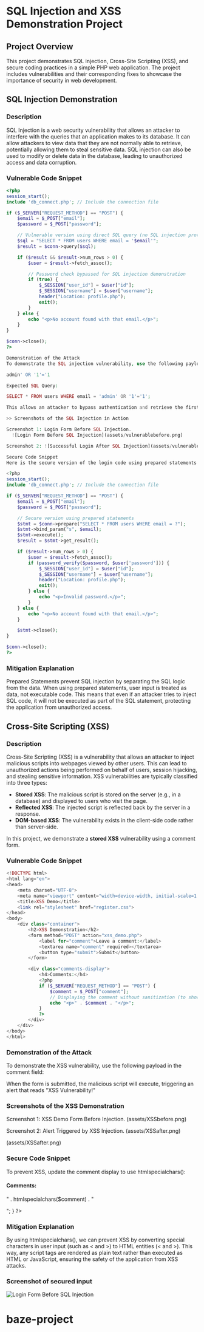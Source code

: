 # SQL Injection and XSS Demonstration Project

## Project Overview

This project demonstrates SQL injection, Cross-Site Scripting (XSS), and secure coding practices in a simple PHP web application. The project includes vulnerabilities and their corresponding fixes to showcase the importance of security in web development.

## SQL Injection Demonstration

### Description

SQL Injection is a web security vulnerability that allows an attacker to interfere with the queries that an application makes to its database. It can allow attackers to view data that they are not normally able to retrieve, potentially allowing them to steal sensitive data. SQL injection can also be used to modify or delete data in the database, leading to unauthorized access and data corruption.

### Vulnerable Code Snippet

```php
<?php
session_start();
include 'db_connect.php'; // Include the connection file

if ($_SERVER["REQUEST_METHOD"] == "POST") {
    $email = $_POST["email"];
    $password = $_POST["password"];

    // Vulnerable version using direct SQL query (no SQL injection protection)
    $sql = "SELECT * FROM users WHERE email = '$email'";
    $result = $conn->query($sql);

    if ($result && $result->num_rows > 0) {
        $user = $result->fetch_assoc();

        // Password check bypassed for SQL injection demonstration
        if (true) {
            $_SESSION["user_id"] = $user["id"];
            $_SESSION["username"] = $user["username"];
            header("Location: profile.php");
            exit();
        }
    } else {
        echo "<p>No account found with that email.</p>";
    }
}

$conn->close();
?>

Demonstration of the Attack
To demonstrate the SQL injection vulnerability, use the following payload in the email field:

admin' OR '1'='1

Expected SQL Query:

SELECT * FROM users WHERE email = 'admin' OR '1'='1'; 

This allows an attacker to bypass authentication and retrieve the first user record.

>> Screenshots of the SQL Injection in Action

Screenshot 1: Login Form Before SQL Injection.
  ![Login Form Before SQL Injection](assets/vulnerablebefore.png)

Screenshot 2: ![Successful Login After SQL Injection](assets/vulnerableafter.png)

Secure Code Snippet
Here is the secure version of the login code using prepared statements:

<?php
session_start();
include 'db_connect.php'; // Include the connection file

if ($_SERVER["REQUEST_METHOD"] == "POST") {
    $email = $_POST["email"];
    $password = $_POST["password"];

    // Secure version using prepared statements
    $stmt = $conn->prepare("SELECT * FROM users WHERE email = ?");
    $stmt->bind_param("s", $email);
    $stmt->execute();
    $result = $stmt->get_result();

    if ($result->num_rows > 0) {
        $user = $result->fetch_assoc();
        if (password_verify($password, $user['password'])) {
            $_SESSION["user_id"] = $user["id"];
            $_SESSION["username"] = $user["username"];
            header("Location: profile.php");
            exit();
        } else {
            echo "<p>Invalid password.</p>";
        }
    } else {
        echo "<p>No account found with that email.</p>";
    }

    $stmt->close();
}

$conn->close();
?>


```

### Mitigation Explanation

Prepared Statements prevent SQL injection by separating the SQL logic from the data. When using prepared statements, user input is treated as data, not executable code. This means that even if an attacker tries to inject SQL code, it will not be executed as part of the SQL statement, protecting the application from unauthorized access.

## Cross-Site Scripting (XSS)

### Description

Cross-Site Scripting (XSS) is a vulnerability that allows an attacker to inject malicious scripts into webpages viewed by other users. This can lead to unauthorized actions being performed on behalf of users, session hijacking, and stealing sensitive information. XSS vulnerabilities are typically classified into three types:

- **Stored XSS**: The malicious script is stored on the server (e.g., in a database) and displayed to users who visit the page.
- **Reflected XSS**: The injected script is reflected back by the server in a response.
- **DOM-based XSS**: The vulnerability exists in the client-side code rather than server-side.

In this project, we demonstrate a **stored XSS** vulnerability using a comment form.

### Vulnerable Code Snippet

```php
<!DOCTYPE html>
<html lang="en">
<head>
    <meta charset="UTF-8">
    <meta name="viewport" content="width=device-width, initial-scale=1.0">
    <title>XSS Demo</title>
    <link rel="stylesheet" href="register.css">
</head>
<body>
    <div class="container">
        <h2>XSS Demonstration</h2>
        <form method="POST" action="xss_demo.php">
            <label for="comment">Leave a comment:</label>
            <textarea name="comment" required></textarea>
            <button type="submit">Submit</button>
        </form>

        <div class="comments-display">
            <h4>Comments:</h4>
            <?php
            if ($_SERVER["REQUEST_METHOD"] == "POST") {
                $comment = $_POST["comment"];
                // Displaying the comment without sanitization (to show XSS vulnerability)
                echo "<p>" . $comment . "</p>";
            }
            ?>
        </div>
    </div>
</body>
</html>
```

### Demonstration of the Attack

To demonstrate the XSS vulnerability, use the following payload in the comment field:

<script>alert('XSS Vulnerability!');</script>

When the form is submitted, the malicious script will execute, triggering an alert that reads "XSS Vulnerability!"

### Screenshots of the XSS Demonstration

Screenshot 1: XSS Demo Form Before Injection.
(assets/XSSbefore.png)

Screenshot 2: Alert Triggered by XSS Injection.
(assets/XSSafter.png)

(assets/XSSafter.png)

### Secure Code Snippet

To prevent XSS, update the comment display to use htmlspecialchars():

<div class="comments-display">
    <h4>Comments:</h4>
    <?php
    if ($_SERVER["REQUEST_METHOD"] == "POST") {
        $comment = $_POST["comment"];
        // Escaping the comment to prevent XSS
        echo "<p>" . htmlspecialchars($comment) . "</p>";
    }
    ?>
</div>

### Mitigation Explanation

By using htmlspecialchars(), we can prevent XSS by converting special characters in user input (such as < and >) to HTML entities (&lt; and &gt;). This way, any script tags are rendered as plain text rather than executed as HTML or JavaScript, ensuring the safety of the application from XSS attacks.

### Screenshot of secured input

![Login Form Before SQL Injection](assets/SecureInput.png)
# baze-project
